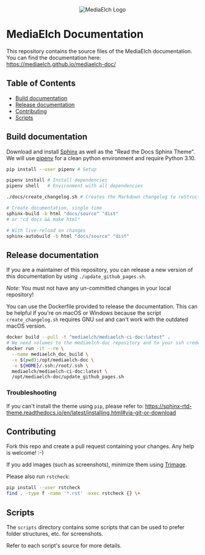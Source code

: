 <div align="center">
	<img alt="MediaElch Logo" src="docs/source/images/MediaElch.png" />
</div>

# MediaElch Documentation

This repository contains the source files of the MediaElch documentation.
You can find the documentation here: <https://mediaelch.github.io/mediaelch-doc/>


## Table of Contents

- [Build documentation](#build-documentation)
- [Release documentation](#release-documentation)
- [Contributing](#contributing)
- [Scripts](#scripts)


## Build documentation

Download and install [Sphinx](http://www.sphinx-doc.org/en/master/) as well
as the "Read the Docs Sphinx Theme".  We will use [pipenv] for a clean
python environment and require Python 3.10.

```sh
pip install --user pipenv # Setup

pipenv install # Install dependencies
pipenv shell   # Environment with all dependencies

./docs/create_changelog.sh # Creates the Markdown changelog to reStructuredText

# Create documentation, single time
sphinx-build -b html "docs/source" "dist"
# or "cd docs && make html"

# With live-reload on changes
sphinx-autobuild -b html "docs/source" "dist"
```

## Release documentation

If you are a maintainer of this repository, you can release a new version of this
documentation by using `./update_github_pages.sh`.

*Note*: You must not have any un-committed changes in your local repository!

You can use the Dockerfile provided to release the documentation. This can be
helpful if you're on macOS or Windows because the script `create_changelog.sh`
requires GNU `sed` and can't work with the outdated macOS version.

```sh
docker build --pull -t "mediaelch/mediaelch-ci-doc:latest" .
# We need volumes to the mediaelch-doc repository and to your ssh credentials
docker run -it --rm \
  --name mediaelch_doc_build \
  -v $(pwd):/opt/mediaelch-doc \
  -v ${HOME}/.ssh:/root/.ssh \
  mediaelch/mediaelch-ci-doc:latest \
  /opt/mediaelch-doc/update_github_pages.sh
```


### Troubleshooting

If you can't install the theme using `pip`, please refer to:
https://sphinx-rtd-theme.readthedocs.io/en/latest/installing.html#via-git-or-download


## Contributing

Fork this repo and create a pull request containing your changes.
Any help is welcome! :-)

If you add images (such as screenshots), minimize them using [Trimage].

Please also run `rstcheck`:
```sh
pip install --user rstcheck
find . -type f -name '*.rst' -exec rstcheck {} \+
```


## Scripts

The `scripts` directory contains some scripts that can be used
to prefer folder structures, etc. for screenshots.

Refer to each script's source for more details.


[pipenv]: https://pipenv.pypa.io/en/latest/
[Trimage]: https://trimage.org/
